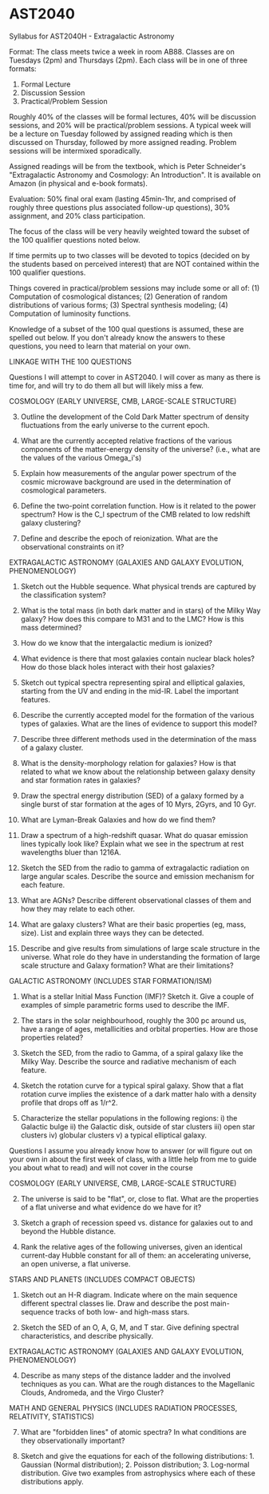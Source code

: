 # AST2040


Syllabus for AST2040H - Extragalactic Astronomy


Format: The class meets twice a week in room AB88. Classes are on Tuesdays (2pm) and Thursdays (2pm). Each class will be in one of three formats:

1. Formal Lecture
2. Discussion Session
3. Practical/Problem Session

Roughly 40% of the classes will be formal lectures, 40% will be discussion sessions, and 20% will be practical/problem sessions. A typical week will be a lecture on Tuesday followed by assigned reading which is then discussed on Thursday, followed by more assigned reading. Problem sessions will be intermixed sporadically.

Assigned readings will be from the textbook, which is Peter Schneider's "Extragalactic Astronomy and Cosmology: An Introduction". It is available on Amazon (in physical and e-book formats).

Evaluation: 50% final oral exam (lasting 45min-1hr, and comprised of roughly three questions plus associated follow-up questions), 30% assignment, and 20% class participation. 

The focus of the class will be very heavily weighted toward the subset of the 100 qualifier questions noted below.

If time permits up to two classes will be devoted to topics (decided on by the students based on perceived interest) that are NOT contained within the 100 qualifier questions.

Things covered in practical/problem sessions may include some or all of: (1) Computation of cosmological distances; (2) Generation of random distributions of various forms; (3) Spectral synthesis modeling; (4) Computation of luminosity functions.

Knowledge of a subset of the 100 qual questions is assumed, these are spelled out below. If you don't already know the answers to these questions, you need to learn that material on your own.


LINKAGE WITH THE 100 QUESTIONS

Questions I will attempt to cover in AST2040. I will cover as many as there is time for, and will try to do them all but will likely miss a few.

COSMOLOGY (EARLY UNIVERSE, CMB, LARGE-SCALE STRUCTURE)

3. Outline the development of the Cold Dark Matter spectrum of density fluctuations from the early universe to the current epoch.

10. What are the currently accepted relative fractions of the various components of the matter-energy density of the universe? (i.e., what are the values of the various Omega_i's)

12. Explain how measurements of the angular power spectrum of the cosmic microwave background are used in the determination of cosmological parameters.

17. Define the two-point correlation function. How is it related to the power spectrum? How is the C_l spectrum of the CMB related to low redshift galaxy clustering?

19. Define and describe the epoch of reionization.  What are the observational constraints on it?

EXTRAGALACTIC ASTRONOMY (GALAXIES AND GALAXY EVOLUTION, PHENOMENOLOGY)

1. Sketch out the Hubble sequence. What physical trends are captured by the classification system?

2. What is the total mass (in both dark matter and in stars) of the Milky Way galaxy? How does this compare to M31 and to the LMC?  How is this mass determined?

3. How do we know that the intergalactic medium is ionized?

5. What evidence is there that most galaxies contain nuclear black holes? How do those black holes interact with their host galaxies?

7. Sketch out typical spectra representing spiral and elliptical galaxies, starting from the UV and ending in the mid-IR. Label the important features.

9.  Describe the currently accepted model for the formation of the various types of galaxies.  What are the lines of evidence to support this model?

10. Describe three different methods used in the determination of the mass of a galaxy cluster.

11. What is the density-morphology relation for galaxies? How is that related to what we know about the relationship between galaxy density and star formation rates in galaxies?

12. Draw the spectral energy distribution (SED) of a galaxy formed by a single burst of star formation at the ages of 10 Myrs, 2Gyrs, and 10 Gyr.

13. What are Lyman-Break Galaxies and how do we find them?

14. Draw a spectrum of a high-redshift quasar. What do quasar emission lines typically look like? Explain what we see in the spectrum at rest wavelengths bluer than 1216A.

15. Sketch the SED from the radio to gamma of extragalactic radiation on large angular scales.  Describe the source and emission mechanism for each feature.

16. What are AGNs?  Describe different observational classes of them and how they may relate to each other.

17. What are galaxy clusters?  What are their basic properties (eg, mass, size). List and explain three ways they can be detected.

18. Describe and give results from simulations of large scale structure in the universe.  What role do they have in understanding the formation of large scale structure and Galaxy formation?  What are their limitations?

GALACTIC ASTRONOMY (INCLUDES STAR FORMATION/ISM)

1. What is a stellar Initial Mass Function (IMF)? Sketch it.  Give a couple of examples of simple parametric forms used to describe the IMF.

8. The stars in the solar neighbourhood, roughly the 300 pc around us, have a range of ages, metallicities and orbital properties. How are those properties related?

12. Sketch the SED, from the radio to Gamma, of a spiral galaxy like the Milky Way.  Describe the source and radiative mechanism of each feature.

15. Sketch the rotation curve for a typical spiral galaxy.  Show that a flat rotation curve implies the existence of a dark matter halo with a density profile that drops off as 1/r^2.

17. Characterize the stellar populations in the following regions: i) the Galactic bulge ii) the Galactic disk, outside of star clusters iii) open star clusters iv) globular clusters v) a typical elliptical galaxy.



Questions I assume you already know how to answer (or will figure out on your own in about the first week of class, with a little help from me to guide you about what to read) and will not cover in the course

COSMOLOGY (EARLY UNIVERSE, CMB, LARGE-SCALE STRUCTURE)

2. The universe is said to be "flat", or, close to flat. What are the properties of a flat universe and what evidence do we have for it?

6. Sketch a graph of recession speed vs. distance for galaxies out to and beyond the Hubble distance.

9. Rank the relative ages of the following universes, given an identical current-day Hubble constant for all of them: an accelerating universe, an open universe, a flat universe.

STARS AND PLANETS (INCLUDES COMPACT OBJECTS)

1. Sketch out an H-R diagram. Indicate where on the main sequence different spectral classes lie.  Draw and describe the post main-sequence tracks of both low- and high-mass stars.

16. Sketch the SED of an O, A, G, M, and T star. Give defining spectral characteristics, and describe physically.

EXTRAGALACTIC ASTRONOMY (GALAXIES AND GALAXY EVOLUTION, PHENOMENOLOGY)

4. Describe as many steps of the distance ladder and the involved techniques as you can.  What are the rough distances to the Magellanic Clouds, Andromeda, and the Virgo Cluster?

MATH AND GENERAL PHYSICS (INCLUDES RADIATION PROCESSES, RELATIVITY, STATISTICS)

7. What are "forbidden lines" of atomic spectra? In what conditions are they observationally important?

23. Sketch and give the equations for each of the following distributions: 1. Gaussian (Normal distribution); 2. Poisson distribution; 3. Log-normal distribution. Give two examples from astrophysics where each of these distributions apply.
 
